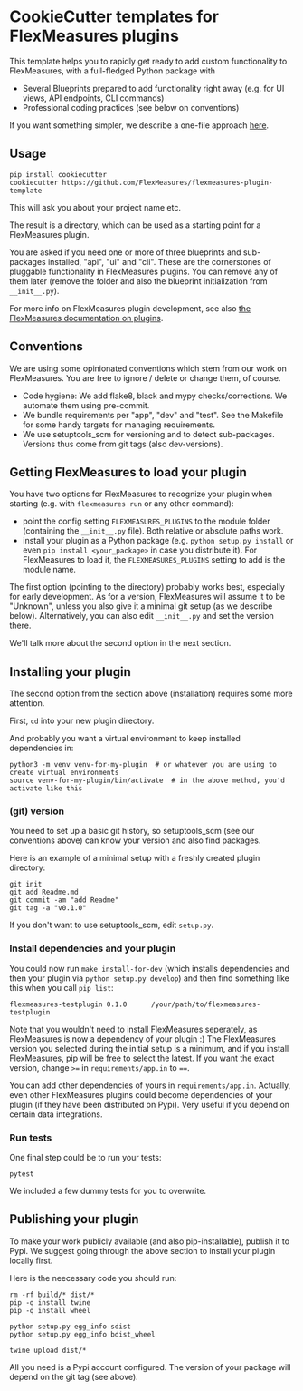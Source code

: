 # CookieCutter templates for FlexMeasures plugins

This template helps you to rapidly get ready to add custom functionality to FlexMeasures, with a full-fledged Python package with

- Several Blueprints prepared to add functionality right away (e.g. for UI views, API endpoints, CLI commands)
- Professional coding practices (see below on conventions)

If you want something simpler, we describe a one-file approach [here](https://flexmeasures.readthedocs.io/en/latest/dev/plugins.html).


## Usage

```
pip install cookiecutter
cookiecutter https://github.com/FlexMeasures/flexmeasures-plugin-template
```

This will ask you about your project name etc.

The result is a directory, which can be used as a starting point for a FlexMeasures plugin.

You are asked if you need one or more of three blueprints and sub-packages installed, "api", "ui" and "cli". These are the cornerstones of pluggable functionality in FlexMeasures plugins.
You can remove any of them later (remove the folder and also the blueprint initialization from `__init__.py`).

For more info on FlexMeasures plugin development, see also [the FlexMeasures documentation on plugins](https://flexmeasures.readthedocs.io/en/latest/dev/plugins.html).


## Conventions

We are using some opinionated conventions which stem from our work on FlexMeasures. You are free to ignore / delete or change them, of course.

- Code hygiene: We add flake8, black and mypy checks/corrections. We automate them using pre-commit.
- We bundle requirements per "app", "dev" and "test". See the Makefile for some handy targets for managing requirements.
- We use setuptools_scm for versioning and to detect sub-packages. Versions thus come from git tags (also dev-versions).


## Getting FlexMeasures to load your plugin

You have two options for FlexMeasures to recognize your plugin when starting (e.g. with `flexmeasures run` or any other command):

- point the config setting `FLEXMEASURES_PLUGINS` to the module folder (containing the `__init__.py` file). Both relative or absolute paths work.
- install your plugin as a Python package (e.g. `python setup.py install` or even `pip install <your_package>` in case you distribute it). For FlexMeasures to load it, the `FLEXMEASURES_PLUGINS` setting to add is the module name.

The first option (pointing to the directory) probably works best, especially for early development. As for a version, FlexMeasures will assume it to be "Unknown", unless you also give it a minimal git setup (as we describe below). Alternatively, you can also edit `__init__.py` and set the version there. 

We'll talk more about the second option in the next section. 

## Installing your plugin 

The second option from the section above (installation) requires some more attention.

First, `cd` into your new plugin directory.

And probably you want a virtual environment to keep installed dependencies in:

```
python3 -m venv venv-for-my-plugin  # or whatever you are using to create virtual environments
source venv-for-my-plugin/bin/activate  # in the above method, you'd activate like this
```

### (git) version

You need to set up a basic git history, so setuptools_scm (see our conventions above) can know your version and also find packages. 

Here is an example of a minimal setup with a freshly created plugin directory:

```
git init
git add Readme.md
git commit -am "add Readme"
git tag -a "v0.1.0"
```

If you don't want to use setuptools_scm, edit `setup.py`.


### Install dependencies and your plugin

You could now run `make install-for-dev` (which installs dependencies and then your plugin via `python setup.py develop`) and then find something like this when you call `pip list`:

```
flexmeasures-testplugin 0.1.0      /your/path/to/flexmeasures-testplugin
```

Note that you wouldn't need to install FlexMeasures seperately, as FlexMeasures is now a dependency of your plugin :) The FlexMeasures version you selected during the initial setup is a minimum, and if you install FlexMeasures, pip will be free to select the latest. If you want the exact version, change ``>=`` in `requirements/app.in` to `==`.

You can add other dependencies of yours in `requirements/app.in`. Actually, even other FlexMeasures plugins could become dependencies of your plugin (if they have been distributed on Pypi). Very useful if you depend on certain data integrations.


### Run tests

One final step could be to run your tests:

```
pytest
```

We included a few dummy tests for you to overwrite.


## Publishing your plugin

To make your work publicly available (and also pip-installable), publish it to Pypi.
We suggest going through the above section to install your plugin locally first.

Here is the neecessary code you should run:

```
rm -rf build/* dist/*
pip -q install twine
pip -q install wheel

python setup.py egg_info sdist
python setup.py egg_info bdist_wheel

twine upload dist/*
```

All you need is a Pypi account configured.
The version of your package will depend on the git tag (see above).
